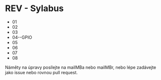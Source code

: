 # REV - Sylabus

* 01
* 02
* 03
* 04--GPIO
* 05
* 06
* 07
* 08


Náměty na úpravy posílejte na mailMBa nebo mailMBr, nebo lépe zadávejte jako issue nebo rovnou pull request.


